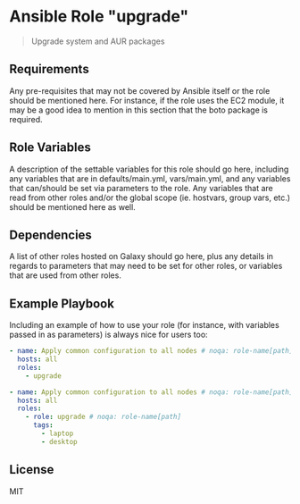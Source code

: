 # Ansible Role "upgrade"

> Upgrade system and AUR packages

## Requirements

Any pre-requisites that may not be covered by Ansible itself or the role should be mentioned here. For instance, if the role uses the EC2 module, it may be a good idea to mention in this section that the boto package is required.

## Role Variables

A description of the settable variables for this role should go here, including any variables that are in defaults/main.yml, vars/main.yml, and any variables that can/should be set via parameters to the role. Any variables that are read from other roles and/or the global scope (ie. hostvars, group vars, etc.) should be mentioned here as well.

## Dependencies

A list of other roles hosted on Galaxy should go here, plus any details in regards to parameters that may need to be set for other roles, or variables that are used from other roles.

## Example Playbook

Including an example of how to use your role (for instance, with variables passed in as parameters) is always nice for users too:

```yaml
- name: Apply common configuration to all nodes # noqa: role-name[path]
  hosts: all
  roles:
    - upgrade
```

```yaml
- name: Apply common configuration to all nodes # noqa: role-name[path]
  hosts: all
  roles:
    - role: upgrade # noqa: role-name[path]
      tags:
        - laptop
        - desktop
```

License
-------

MIT
